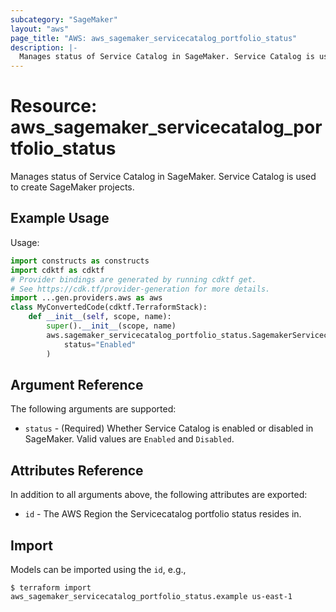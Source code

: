 ```yaml
---
subcategory: "SageMaker"
layout: "aws"
page_title: "AWS: aws_sagemaker_servicecatalog_portfolio_status"
description: |-
  Manages status of Service Catalog in SageMaker. Service Catalog is used to create SageMaker projects.
---
```


# Resource: aws_sagemaker_servicecatalog_portfolio_status

Manages status of Service Catalog in SageMaker. Service Catalog is used to create SageMaker projects.

## Example Usage

Usage:

```python
import constructs as constructs
import cdktf as cdktf
# Provider bindings are generated by running cdktf get.
# See https://cdk.tf/provider-generation for more details.
import ...gen.providers.aws as aws
class MyConvertedCode(cdktf.TerraformStack):
    def __init__(self, scope, name):
        super().__init__(scope, name)
        aws.sagemaker_servicecatalog_portfolio_status.SagemakerServicecatalogPortfolioStatus(self, "example",
            status="Enabled"
        )
```

## Argument Reference

The following arguments are supported:

* `status` - (Required) Whether Service Catalog is enabled or disabled in SageMaker. Valid values are `Enabled` and `Disabled`.

## Attributes Reference

In addition to all arguments above, the following attributes are exported:

* `id` - The AWS Region the Servicecatalog portfolio status resides in.

## Import

Models can be imported using the `id`, e.g.,

```
$ terraform import aws_sagemaker_servicecatalog_portfolio_status.example us-east-1
```

<!-- cache-key: cdktf-0.17.0-pre.15 input-9f254af2d9fd94dc157153237185000f05665835046d658cc9e8e4bfeaa6894c -->